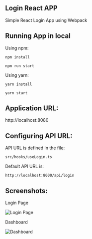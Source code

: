 Login React APP
----------------------------
Simple React Login App using Webpack


Running App in local
----------------------------

Using npm:

```npm install```

```npm run start```

Using yarn:

```yarn install```

```yarn start```


Application URL:
----------------------------

http://localhost:8080


Configuring API URL:
---------------------

API URL is defined in the file:

```src/hooks/useLogin.ts```

Default API URL is:  

```http://localhost:8000/api/login```


Screenshots:
-------------
Login Page

![Login Page](./LoginPage-Screenshot.png)

Dashboard

![Dashboard](./Dashboard-Screenshot.png)


